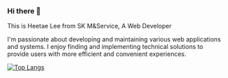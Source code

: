 ### Hi there 👋

This is Heetae Lee from SK M&Service, A Web Developer

I'm passionate about developing and maintaining various web applications and systems. 
I enjoy finding and implementing technical solutions to provide users with more efficient and convenient experiences.


[![Top Langs](https://github-readme-stats.vercel.app/api/top-langs/?username=heetae-L&layout=compact)](https://github.com/anuraghazra/github-readme-stats)

<!--
**heetae-L/heetae-L** is a ✨ _special_ ✨ repository because its `README.md` (this file) appears on your GitHub profile.

Here are some ideas to get you started:

- 🔭 I’m currently working on ...
- 🌱 I’m currently learning ...
- 👯 I’m looking to collaborate on ...
- 🤔 I’m looking for help with ...
- 💬 Ask me about ...
- 📫 How to reach me: ...
- 😄 Pronouns: ...
- ⚡ Fun fact: ...
-->
